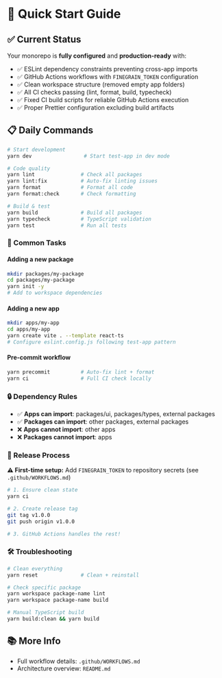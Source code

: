 # 🚀 Quick Start Guide

## ✅ Current Status

Your monorepo is **fully configured** and **production-ready** with:

- ✅ ESLint dependency constraints preventing cross-app imports
- ✅ GitHub Actions workflows with `FINEGRAIN_TOKEN` configuration
- ✅ Clean workspace structure (removed empty app folders)
- ✅ All CI checks passing (lint, format, build, typecheck)
- ✅ Fixed CI build scripts for reliable GitHub Actions execution
- ✅ Proper Prettier configuration excluding build artifacts

## 📋 Daily Commands

```bash
# Start development
yarn dev                 # Start test-app in dev mode

# Code quality
yarn lint               # Check all packages
yarn lint:fix           # Auto-fix linting issues
yarn format             # Format all code
yarn format:check       # Check formatting

# Build & test
yarn build              # Build all packages
yarn typecheck          # TypeScript validation
yarn test               # Run all tests
```

### 🔧 Common Tasks

#### Adding a new package

```bash
mkdir packages/my-package
cd packages/my-package
yarn init -y
# Add to workspace dependencies
```

#### Adding a new app

```bash
mkdir apps/my-app
cd apps/my-app
yarn create vite . --template react-ts
# Configure eslint.config.js following test-app pattern
```

#### Pre-commit workflow

```bash
yarn precommit          # Auto-fix lint + format
yarn ci                 # Full CI check locally
```

### 🔒 Dependency Rules

- ✅ **Apps can import**: packages/ui, packages/types, external packages
- ✅ **Packages can import**: other packages, external packages
- ❌ **Apps cannot import**: other apps
- ❌ **Packages cannot import**: apps

### 🎯 Release Process

**⚠️ First-time setup:** Add `FINEGRAIN_TOKEN` to repository secrets (see `.github/WORKFLOWS.md`)

```bash
# 1. Ensure clean state
yarn ci

# 2. Create release tag
git tag v1.0.0
git push origin v1.0.0

# 3. GitHub Actions handles the rest!
```

### 🛠️ Troubleshooting

```bash
# Clean everything
yarn reset              # Clean + reinstall

# Check specific package
yarn workspace package-name lint
yarn workspace package-name build

# Manual TypeScript build
yarn build:clean && yarn build
```

## 📚 More Info

- Full workflow details: `.github/WORKFLOWS.md`
- Architecture overview: `README.md`
